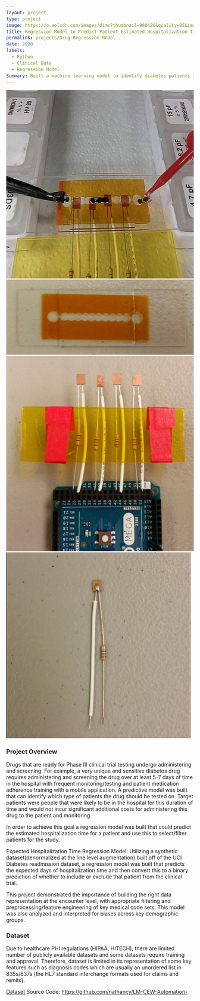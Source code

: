 ```yaml
---
layout: project
type: project
image: https://o.aolcdn.com/images/dims?thumbnail=960%2C&quality=95&image_uri=https%3A%2F%2Fs.yimg.com%2Fuu%2Fapi%2Fres%2F1.2%2FqEjW8LMkT.vPxSm7ekRC8A--%7EB%2FaD0xMzM0O3c9MjAwMDthcHBpZD15dGFjaHlvbg--%2Fhttps%3A%2F%2Fo.aolcdn.com%2Fimages%2Fdims%3Fresize%3D2000%252C2000%252Cshrink%26image_uri%3Dhttps%253A%252F%252Fs.yimg.com%252Fos%252Fcreatr-uploaded-images%252F2019-06%252F29d9e1e0-8d17-11e9-badf-8e6de9f73ea9%26client%3Da1acac3e1b3290917d92%26signature%3D370ce1f3213dc3ed909feabe79c9ef9f16a7a129&client=amp-blogside-v2&signature=08a850af9af537cf5ffccbe7138f0c71628b7229
title: Regression Model to Predict Patient Estimated Hospitalization Time
permalink: projects/Drug-Regression-Model
date: 2020
labels:
  - Python
  - Clinical Data
  - Regression Model
Summary: Built a machine learning model to identify diabetes patients that are likely to be treated with a client drug, thereby ensuring effective reach out of the medical representatives to the corresponding physicians.
---
```

<div class="ui small rounded images">
  <img class="ui image" src="../images/CEW1.JPG">
  <img class="ui image" src="../images/CEW5.JPG">
  <img class="ui image" src="../images/CEW2.JPG">
  <img class="ui image" src="../images/CEW4.JPG">
</div>

### Project Overview
Drugs that are ready for Phase III clinical trial testing undergo administering and screening. For example, a very unique and sensitive diabetes drug requires administering and screening the drug over at least 5-7 days of time in the hospital with frequent monitoring/testing and patient medication adherence training with a mobile application. A predictive model was built that can identify which type of patients the drug should be tested on. Target patients were people that were likely to be in the hospital for this duration of time and would not incur significant additional costs for administering this drug to the patient and monitoring.

In order to achieve this goal a regression model was built that could predict the estimated hospitalization time for a patient and use this to select/filter patients for the study.

Expected Hospitalization Time Regression Model: Utilizing a synthetic dataset(denormalized at the line level augmentation) built off of the UCI Diabetes readmission dataset, a regression model was built that predicts the expected days of hospitalization time and then convert this to a binary prediction of whether to include or exclude that patient from the clinical trial.

This project demonstrated the importance of building the right data representation at the encounter level, with appropriate filtering and preprocessing/feature engineering of key medical code sets. This model was also analyzed and interpreted for biases across key demographic groups.

### Dataset
Due to healthcare PHI regulations (HIPAA, HITECH), there are limited number of publicly available datasets and some datasets require training and approval. Therefore, dataset is limited in its representation of some key features such as diagnosis codes which are usually an unordered list in 835s/837s (the HL7 standard interchange formats used for claims and remits).

<a href="https://archive.ics.uci.edu/ml/datasets/Diabetes+130-US+hospitals+for+years+1999-2008">Dataset</a>
Source Code: <a href="https://github.com/kshptl/Patient-Selection-for-Diabetes-Drug-Testing-using-EHR-Data"><i class="large github icon"></i>https://github.com/nathancy/LM-CEW-Automation-</a>


